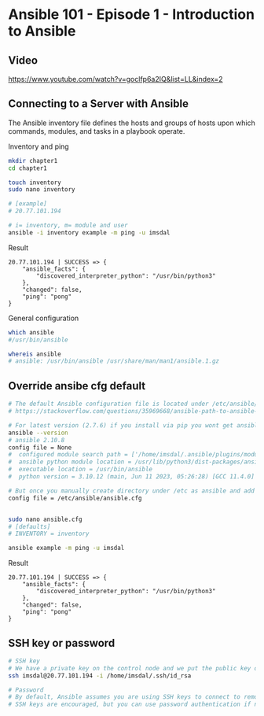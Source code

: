 # Ansible 101 - Episode 1 - Introduction to Ansible

## Video

https://www.youtube.com/watch?v=goclfp6a2IQ&list=LL&index=2



## Connecting to a Server with Ansible

The Ansible inventory file defines the hosts and groups of hosts upon which commands, modules, and tasks in a playbook operate.

Inventory and ping

```bash
mkdir chapter1
cd chapter1

touch inventory
sudo nano inventory

# [example]
# 20.77.101.194

# i= inventory, m= module and user
ansible -i inventory example -m ping -u imsdal
```

Result

```log
20.77.101.194 | SUCCESS => {
    "ansible_facts": {
        "discovered_interpreter_python": "/usr/bin/python3"
    },
    "changed": false,
    "ping": "pong"
}
```

General configuration

```bash
which ansible
#/usr/bin/ansible

whereis ansible
# ansible: /usr/bin/ansible /usr/share/man/man1/ansible.1.gz

```

## Override ansibe cfg default

```bash
# The default Ansible configuration file is located under /etc/ansible/ansible.cfg
# https://stackoverflow.com/questions/35969668/ansible-path-to-ansible-cfg

# For latest version (2.7.6) if you install via pip you wont get ansible folder in /etc
ansible --version
# ansible 2.10.8
config file = None
#  configured module search path = ['/home/imsdal/.ansible/plugins/modules', '/usr/share/ansible/plugins/modules']
#  ansible python module location = /usr/lib/python3/dist-packages/ansible
#  executable location = /usr/bin/ansible
#  python version = 3.10.12 (main, Jun 11 2023, 05:26:28) [GCC 11.4.0]

# But once you manually create directory under /etc as ansible and add ansible.cfg file there ansible automatically detects it. but you will have to configure the rest manually like hosts file..etc . so after this we get
config file = /etc/ansible/ansible.cfg
```

```bash

sudo nano ansible.cfg
# [defaults]
# INVENTORY = inventory

ansible example -m ping -u imsdal

```
Result

```log
20.77.101.194 | SUCCESS => {
    "ansible_facts": {
        "discovered_interpreter_python": "/usr/bin/python3"
    },
    "changed": false,
    "ping": "pong"
}
```
## SSH key or password

```bash
# SSH key
# We have a private key on the control node and we put the public key on the remote host and connect securly.
ssh imsdal@20.77.101.194 -i /home/imsdal/.ssh/id_rsa

# Password
# By default, Ansible assumes you are using SSH keys to connect to remote machines. 
# SSH keys are encouraged, but you can use password authentication if needed with the -k --ask-pass


```
